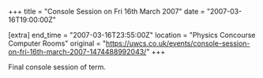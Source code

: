 +++
title = "Console Session on Fri 16th March 2007"
date = "2007-03-16T19:00:00Z"

[extra]
end_time = "2007-03-16T23:55:00Z"
location = "Physics Concourse Computer Rooms"
original = "https://uwcs.co.uk/events/console-session-on-fri-16th-march-2007-1474488992043/"
+++

Final console session of term.

